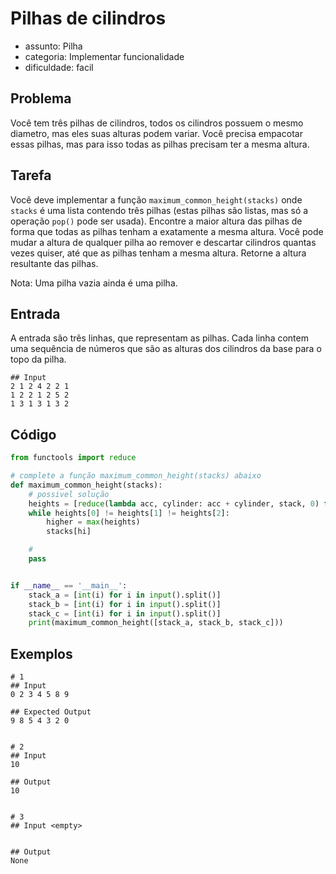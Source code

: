 # Pilhas de cilindros

-   assunto: Pilha
-   categoria: Implementar funcionalidade
-   dificuldade: facil

## Problema

Você tem três pilhas de cilindros, todos os cilindros possuem o mesmo diametro, mas eles suas alturas podem variar.
Você precisa empacotar essas pilhas, mas para isso todas as pilhas precisam ter a mesma altura.

## Tarefa

Você deve implementar a função `maximum_common_height(stacks)` onde `stacks` é uma lista contendo três pilhas (estas pilhas são listas, mas só a operação `pop()` pode ser usada).
Encontre a maior altura das pilhas de forma que todas as pilhas tenham a exatamente a mesma altura.
Você pode mudar a altura de qualquer pilha ao remover e descartar cilindros quantas vezes quiser, até que as pilhas tenham a mesma altura.
Retorne a altura resultante das pilhas.

Nota: Uma pilha vazia ainda é uma pilha.

## Entrada

A entrada são três linhas, que representam as pilhas.
Cada linha contem uma sequência de números que são as alturas dos cilindros da base para o topo da pilha.

```
## Input
2 1 2 4 2 2 1 
1 2 2 1 2 5 2
1 3 1 3 1 3 2
```


## Código

```python
from functools import reduce

# complete a função maximum_common_height(stacks) abaixo
def maximum_common_height(stacks):
    # possivel solução
    heights = [reduce(lambda acc, cylinder: acc + cylinder, stack, 0) for stack in stacks]
    while heights[0] != heights[1] != heights[2]:
        higher = max(heights)
        stacks[hi]

    #
    pass


if __name__ == '__main__':
    stack_a = [int(i) for i in input().split()]
    stack_b = [int(i) for i in input().split()]
    stack_c = [int(i) for i in input().split()]
    print(maximum_common_height([stack_a, stack_b, stack_c]))
```

## Exemplos

```
# 1
## Input
0 2 3 4 5 8 9

## Expected Output
9 8 5 4 3 2 0


# 2
## Input
10

## Output
10


# 3
## Input <empty>


## Output
None
```
